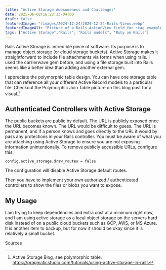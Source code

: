 ```yaml
---
title: "Active Storage Awesomeness and Challenges"
date: 2025-06-08T16:28:33-04:00
draft: false
featuredImage: "/images/2024-12-24/2024-12-24-Rails-Views.webp"
featuredImageAlt: "Picture of a Rails ActionView field_for :tag example"
tags: ["Active Storage","Rails", "Rails models", "Ruby on Rails"]
---
```


Rails Active Storage is incredible piece of software. Its purpose is to manage object storage (or cloud storage buckets). Active Storage makes it straightforward to include file attachments via forms when using rails. I used the carrierwave gem before, and using a file storage built into Rails seems like a better idea than adding another external gem.

<!--more-->

I appreciate the polymorphic table design. You can have one storage table that can reference all your different Active Record models to a particular file. Checkout the Polymorphic Join Table picture on this blog post for a visual.[^1]

## Authenticated Controllers with Active Storage

The public buckets are public by default. The URL is publicly exposed once the URL becomes known. The URL would be difficult to guess. The URL is permanent, and if a person knows and goes directly to the URL it would by pass any protections in your Rails controller. You must be aware of what you are attaching using Active Storage to ensure you are not exposing information unintentionally.
To remove publicly accessible URLs, configure this:
```
config.active_storage.draw_routes = false
```
The configuration will disable Active Storage default routes.

Then you have to implement your own authorized / authenticated controllers to show the files or blobs you want to expose. 

## My Usage
I am trying to keep dependencies and extra cost at a minimum right now, and I am using active storage as a local object storage on the servers hard disk instead of on a public cloud buckets such as GCP, AWS, or MS Azure. It is another item to backup, but for now it should be okay since it is relatively a small bucket.

Sources
[^1]: Active Storage Blog, see polymorphic table. https://pragmaticstudio.com/tutorials/using-active-storage-in-rails

